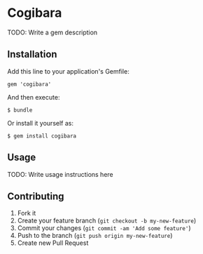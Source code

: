 # Cogibara

TODO: Write a gem description

## Installation

Add this line to your application's Gemfile:

    gem 'cogibara'

And then execute:

    $ bundle

Or install it yourself as:

    $ gem install cogibara

## Usage

TODO: Write usage instructions here

## Contributing

1. Fork it
2. Create your feature branch (`git checkout -b my-new-feature`)
3. Commit your changes (`git commit -am 'Add some feature'`)
4. Push to the branch (`git push origin my-new-feature`)
5. Create new Pull Request

